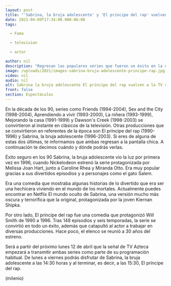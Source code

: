 ```yaml
---
layout: post
title: "'Sabrina, la bruja adolescente' y 'El príncipe del rap' vuelven a la TV; cuándo y dónde ver"
date: 2021-04-09T17:34:00.000-06:00
tags:

  - Fama

  - television

  - actor

author: nil
description: "Regresan las populares series que fueron un éxito en la década de los 90. Te decimos cuándo y dónde podrás disfrutar de ellas. "
image: /uploads/2021/images-sabrina-bruja-adolescente-principe-rap.jpg
video: nil
audio: nil
alt: Sabrina la bruja adolescente El príncipe del rap vuelven a la TV cuándo y dónde ver
front: false
section: Espectáculos
---
```


En la década de los 90, series como Friends (1994-2004), Sex and the City (1998-2004), Aprendiendo a vivir (1993-2000), La niñera (1993-1999), Mejorando la casa (1991-1999) y Dawson's Creek (1998-2003) se convirtieron al instante en clásicos de la televisión.
Otras producciones que se convirtieron en referentes de la época son El príncipe del rap (1990-1996) y Sabrina, la bruja adolescente (1996-2003). Si eres de alguna de estas dos últimas, te informamos que ambas regresan a la pantalla chica. A continuación te decimos cuándo y dónde podrás verlas.

Éxito seguro en los 90 Sabrina, la bruja adolescente vio la luz por primera vez en 1996, cuando Nickelodeon estrenó la serie protagonizada por Melissa Joan Hart, junto a Caroline Rhea y Miranda Otto. Era muy popular gracias a sus divertidos episodios y a personajes como el gato Salem.

Era una comedia que mostraba algunas historias de lo divertido que era ser una hechicera viviendo en el mundo de los mortales. Actualmente puedes encontrar en Netflix El mundo oculto de Sabrina, una versión mucho más oscura y terrorífica que la original, protagonizada por la joven Kiernan Shipka.

Por otro lado, El príncipe del rap fue una comedia que protagonizó Will Smith de 1990 a 1996. Tras 148 episodios y seis temporadas, la serie se convirtió en todo un éxito, además que catapultó al actor a trabajar en diversas producciones. Hace poco, el elenco se reunió a 30 años del estreno.

Será a partir del próximo lunes 12 de abril que la señal de TV Azteca empezará a transmitir ambas series como parte de su programación habitual. De lunes a viernes podrás disfrutar de Sabrina, la bruja adolescente a las 14:30 horas y al terminar, es decir, a las 15:30, El príncipe del rap.

(milenio)